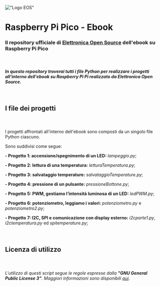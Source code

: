 

!["Logo EOS"](https://it.emcelettronica.com/files/img/logo14.png)

# Raspberry Pi Pico - Ebook


### Il repository ufficiale di [Elettronica Open Source](https://it.emcelettronica.com) dell'ebook su Raspberry Pi Pico

#### &nbsp;

#### *In questo repository troverai tutti i file Python per realizzare i progetti all'interno dell'ebook su Raspberry Pi Pi realizzato da Elettronica Open Source.*
#### &nbsp;
## I file dei progetti
#### &nbsp;
I progetti affrontati all'interno dell'ebook sono composti da un singolo file Python ciascuno.

Sono suddivisi come segue:

**- Progetto 1: accensione/spegnimento di un LED:** *lampeggio.py*;

**- Progetto 2: lettura di una temperatura:** *letturaTemperatura.py*;

**- Progetto 3: salvataggio temperature:** *salvataggioTemperature.py*;

**- Progetto 4: pressione di un pulsante:** *pressioneBottone.py*;

**- Progetto 5: PWM, gestiamo l’intensità luminosa di un LED:**
*ledPWM.py*;

**- Progetto 6: potenziometro, leggiamo i valori:** *potenziometro.py* e *potenziometro2.py*;

**- Progetto 7: I2C, SPI e comunicazione con display esterno:** *i2cparte1.py*, *i2ctemperatura.py* ed *spitemperature.py*;

#### &nbsp;
## Licenza di utilizzo
#### &nbsp;
*L'utilizzo di questi script segue le regole espresse dalla **"GNU General Public License 3"**.
Maggiori informazioni sono disponibili [qui](https://www.gnu.org/licenses/gpl-3.0.html)*.
